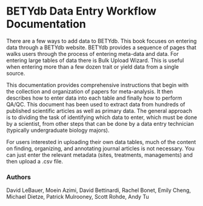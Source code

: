 BETYdb Data Entry Workflow Documentation
===================

There are a few ways to add data to BETYdb. This book focuses on entering data through a BETYdb website. BETYdb provides a sequence of pages that walks users through the process of entering meta-data and data. For entering large tables of data there is  Bulk Upload Wizard. This is useful when entering more than a few dozen trait or yield data from a single source.

This documentation provides comprehensive instructions that begin with the collection and organization of papers for meta-analysis. It then describes how to enter data into each table and finally how to perform QA/QC. This document has been used to extract data from hundreds of published scientific articles as well as primary data. The general approach is to dividing the task of identifying which data to enter, which must be done by a scientist, from other steps that can be done by a data entry technician (typically undergraduate biology majors).

For users interested in uploading their own data tables, much of the content on finding, organizing, and annotating journal articles is not necessary. You can just enter the relevant metadata (sites, treatments, managements) and then upload a .csv file.

### Authors

David LeBauer, Moein Azimi, David Bettinardi, Rachel Bonet, Emily Cheng, Michael Dietze, Patrick Mulrooney, Scott Rohde, Andy Tu